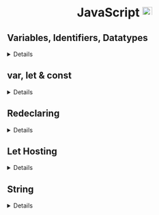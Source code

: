 <div align = "center">

# JavaScript <img src ="https://imgs.search.brave.com/H4pIdYMAme1di27SUCv61oTSX_jZ0eSDuzomjq2lsRw/rs:fit:1052:1052:1/g:ce/aHR0cDovLzMuYnAu/YmxvZ3Nwb3QuY29t/Ly1QVHR5M0NmVEdu/QS9UcFpPRWpUUV9X/SS9BQUFBQUFBQUFl/by9LZUt0X0Q1WDJ4/by9zMTYwMC9qcy5q/cGc" height =23 width = 23>

</div>

## Variables, Identifiers, Datatypes

<details>

### 1.Variables

<details>

Variables are containers used to store the data.

There are 4 ways to declare a variable:

- Using `var`
- Using `let`
- Using `const`
- Using nothing

**Let us understand with an example:**

```cpp
var x = 5;
var y = 65;
var z = x + y;
```

In the above example `x`, `y` and `z` are variables, which are declared with the help of the `var` keyword.

**All the three words `var`, `const`, and `let` are the same.**

#### When to use JS var?

```MD
- We use the var keyword in JS code from 1995 to 2015.
- If we want our code must run in old browsers then use var
- The let & const keywords were added to JS in 2015.
```

#### Now when to use let and const?

```MD
If you want a general rule: always declare variables with const.

If you think the value of the variable can change, use let.
```

#### Example

```js
const price1 = 34; //this values cannot change so we have used const
const price1 = 44; //this values cannot change so we have used const
let total = price1 + price2;
```

---

</details>

<!---------------------------------------------------------------------------------------------------------------------------------------->

### 2. Identifiers

<details>

All JS **variables** can be identified with unique names.

These unique names are called **identifiers**.

**_RULES for constructing names for variables(unique identifiers) are:_**

- Name can contain letters, digits, underscore, and dollar signs.
- Name must **begin with letter** or **$** and **\_**(underscore).
- Names are case sensitive

</details>

<!-- ---------------------------------------------------------------------------------------------------------------------------------------------------------------->

### 3. Datatypes

<details>

| Data Types  | Description                                        | Example                       |
| ----------- | -------------------------------------------------- | ----------------------------- |
| `String`    | represents textual data                            | 'hello', "hello world!" etc   |
| `Number`    | an integer or a floating-point number              | 3, 3.234, 3e-2 etc.           |
| `BigInt`    | an integer with arbitrary precision                | 900719925124740999n , 1n etc. |
| `Boolean`   | Any of two values: true or false                   | true and false                |
| `undefined` | a data type whose variable is not initialized      | let a;                        |
| `null`      | denotes a null value                               | let a = null;                 |
| `Symbol`    | data type whose instances are unique and immutable | let value = Symbol('hello');  |
| `Object`    | key-value pairs of collection of data              | let student = { };            |

**Examples**:

```js
// types of operator
// data type
// string
// number
// undefined
// null
// BigInt
// Symbol

let age = 34;
console.log("Age =", age);
console.log("Age is type of:", typeof age);
console.log("----------------------");
//conversion of number to string
age = age + "";
console.log("Age =", age);
console.log("Age is type of:", typeof age);
console.log("----------------------");
//34 -> "34"

//convert string to number:
let str = "34" + 47;
console.log("String =", str);
console.log("Type of str :", typeof str);
console.log("----------------------");

age = 3;
age = String(age); //3 converted to string
console.log("Age = ", age); //3
console.log("Type of age:", typeof age); //sting!
console.log("----------------------");

age = 45;
age = Number(age);
console.log("Age =", age);
console.log("typeof Age:", typeof age);
console.log("----------------------");
```

✔️ **OUTPUT**

![typeof () explained](./public/7.1.png)

</details>

</details>

<!-- ---------------------------------------------------------------------------------------------------------------------------------------------------------------->

<div align="left">

## var, let & const

</div>

<!-- ---------------------------------------------------------------------------------------------------------------------------------------------------------------->

  <details>

### 1. var

<details>

Var can store some information and use them later and update that later

- Declaring a keyword

```js
var firstName = "Sunny";
```

- Using a variable

```js
console.log(firstName);
```

**Variable is case sensitive!**

```javascript
"use strict";
//decalring a variable
var firstName = "Sunny";
console.log(firstName); //output
//variables can be assigned to different values
firstName = "Raj";
console.log(firstName); //output
console.log("Everything is fine! i.e. No Errors");
```

**No Error in the above code.**

```js
"use strict";
//decalring a variable
var firstName = "Sunny";
console.log(firstName); //output
//variables can be assigned to different values
firstName = "Raj";
console.log(firstName); //output
console.log("Everything is fine! i.e. No Errors");

lastName = "Deol";
console.log(lastName);
```

**The above code gives the following error:**

![No Error Code!](./public/1.1.Error.png)

![Example](./public/1.png)

The above error has occurred because we have used `"use strict"`.

<!-- ---------------------------------------------------------------------------------------------------------------------------------------------------------------->

### Rules for var

```js
//Rules for defining var
var value1 = 10;
console.log(value1);
//you can also use underscore _ or dollar symbol
//first_name (valid)
//_firstname (valid)

//first$name (valid)
//$firstname (valid)

//you cannot use spaces
// first name (invalid)

//convention
//start with small letter and use camelCase
```

Things **not** to do! 🙅🚫

![1](./public/2.1.var_syntaxERROR.png)

✔️ Correct Syntax

![2](./public/2.2.Error_resolved.png)

**Output**:

![3](<./public/2.3.Erro_resolved(console).png>)

</details>

<!-- ---------------------------------------------------------------------------------------------------------------------------------------------------------------->

### 2. let

<details>

The correct way to define a let keyword is:

```js
let firstName = "Sunny";
firstName = "Raj"; // firstName changed to Raj
console.log(firstName);
```

✔️ **OUTPUT**

![3.Error Resolved](./public/3.2.Error_resolved.png)

- Things to avoid 🙅 🚫

```js
let firstName = "Sunny";
let firstName = "Sunny";
```

✖️ **OUTPUT**

![3.let keyword Error](./public/3.1.let_error.png)

The `let` keyword was introduced in ES6.

| Rules                                                                       |
| :-------------------------------------------------------------------------- |
| **Variables that are defined with `let` cannot be _Redefined_**             |
| **Variables defined with `let` must be defined before we use the variable** |
| **Variables declared with `let` have _Block Scops_**                        |

<!--let block scope -->

**Example:**

<img src="https://github.com/swayamterode/Codes/blob/main/Languages/JavaScript/public/001.png" alt="let have Block Scoped">

From the above error we can say that **we cannot** declare **two variables of the same name with the `let` keyword!**

Another interesting fact:

We can declare the same variables with the help of the `var` keyword having different values, but **cannot** _declare the same variable which we have declared earlier with the `let` keyword. let's understand with the help of **example**_

<img src="https://github.com/swayamterode/Codes/blob/main/Languages/JavaScript/public/002.png" alt = "let and var keyword explained">

In the above example, we have declared `x` 4 times, two times with the `let` keyword and two times with the `var` keyword, but this gives an error because we cannot variables that use d by `let` keyword.

But can use a different variable name to see the difference.

<!-- ---------------------------------------------------------------------------------------------------------------------------------------------------------------->

### Block Scope

<!-- ---------------------------------------------------------------------------------------------------------------------------------------------------------------->

Before ES6 (2015), JavaScript had only **Global Scope** and **Function Scope.**

ES6 introduced two important new JavaScript keywords: `let` and `const`.

**These two keywords provide Block Scope in JavaScript.**

Variables declared inside a `{ }` block **cannot** be accessed from **outside** the block:

<table>
<tr>
<td> <code>var</code> keyword </td> <td> <code>let</code> Keyword! </td>
</tr>
<tr>
<td>

```js
{
  var x = 2;
} //X CAN be used here
```

</td>

<td>

```js
{
  let x = 2;
} //X can NOT be used here
```

</td>
</tr>
<tr>
<td> Variable declared with <code>var</code> keyword can have block scope.

The variable declared with the <code>var</code> keyword can be accessed from outside the block.

</td>
<td>

The variable declared with <code>let</code> keyword cannot be accessed from outside the block.

</td>
</tr>
</table>

> Will update later!

<!-- ---------------------------------------------------------------------------------------------------------------------------------------------------------------->
</details>

### 3. const

<details>

> 💡const value can never be changed

✔️ **This is how one should declare const keyword**

```js
// decalre constants
const pi = 3.14;
console.log(pi);
```

✔️ **OUTPUT**

![const](./public/4.1.consts_keyword.png)

✖️ **Things to avoid:**

```js
// decalre constants
const pi = 3.14;
pi = 3.1451;
console.log(pi);
```

✖️ **OUTPUT**

![const](./public/4.2.PI_error.png)

> Difference later between let and const

**RULES FOR `const` to be followed**

```text
- Variables defined with const cannot be Redeclared.
- Variables defined with const cannot be Reassigned.
- Variable defined with const have Block Scope.
```

### When to use JavaScript const?

<details>

As a general rule, always declare a variable with `const` unless you know that the value will change.

Use const when you declare:

- A new Array
- A new Object
- A new Function
- A new RegExp

The keyword `const` is a little misleading.

It does not define a constant value. It defines a constant reference to a value.

Because of this, you can **NOT**:

- **Reassign** a constant value
- **Reassign** a constant array
- **Reassign** a constant object

But you **CAN**:

- Change the elements of the constant array
- Change the properties of constant object

**Example:**

```js
//you can create a constant array:
const studentList = ["Swayam", "Ram", "Sham"];

//You can change array elemts
studentList[0] = "Tim";

//you can push elements to the array
studentList.push("Aditya");
```

### 👎 Try not to do this

```js
const studentList = ["Swayam", "Ram", "Sham"];
studentList = ["Tommy", "Raj"]; //Error
```

<img src = "https://github.com/swayamterode/Codes/blob/main/Languages/JavaScript/public/004.Const%20array%20error.png" alt = "const cannot reinitialzed">

**Avoid reinitializing the const variables** ✔️

</details>

<!-- ---------------------------------------------------------------------------------------------------------------------------------------------------------------->

### Const Cannot be Reassigned

<details>

Rule: _A const variable cannot be reassigned_

Example

```js
const PI = 3.141592;
PI = 3.14; // redeclaration error
PI = PI + 3.14; // reassigned error
```

💯 **JavaScript const variables must be assigned a value when they are declared:**

```js
const PI = 3.141592;
```

Incorrect way:

```js
const PI;
PI = 3.141592;
```

</details>

<!-- ---------------------------------------------------------------------------------------------------------------------------------------------------------------->

### Constant Objects

<details>

- You can change the properties of a constant object:
  **Example:**

```js
const car = { type: "Audi", model: "Q3", color: "black" };

//can change a property
car.color = "red";
//can add property
car.dealer = "RAM";
```

- But you can NOT reassign the object
  **Example:**

```js
const car = { type: "Fiat", model: "500", color: "white" };

car = { type: "Volvo", model: "EX60", color: "red" }; // ERROR
```

<img src="https://github.com/swayamterode/Codes/blob/main/Languages/JavaScript/public/005.png">

</details>

<!-- ---------------------------------------------------------------------------------------------------------------------------------------------------------------->

</details>

<!-- ---------------------------------------------------------------------------------------------------------------------------------------------------------------->
</details>

## Redeclaring

<details>

- Redeclaring a JavaScript variable with var is allowed anywhere in a program:

```js
var x = 34; // x is now 34
var x = 7; // x is now 7
```

- With `let`, redeclaring a variable in the same block is NOT allowed:

```js
//Redeclaring with let
var someNum = 1; //Alowed
let someNum = 1; //Not allowed
{
  let someNum = 34; //allowed
  let someNum = 3; //this gives error
}
{
  let someNum = 23; //allowed
  var someNum = 2; //Not allowed
}
```

- With `let`, redeclaring a variable in another block is NOT allowed:

```js
let num = 3;
{
  let num = 34; //allowed
}
{
  let num = 4; //allowed
}
{
  let num = 44; //allowed
}
```

### Redeclaring Variables

Redeclaring a variable using the var keyword can impose problems.

<table>
<tr>
<td> <code>var</code> keyword </td> <td> <code>let</code> Keyword! </td>
</tr>
<tr>
<td>

```js
var num1 = 55;
//here num1 is 55
{
  var num1 = 56;
  //here num1 is 56
}
{
  var num1 = 5;
  //here num1 is 5
} //finally num1= 5
```

</td>

<td>

```js
let num2 = 55; //here num1 is 55
{
  let num2 = 56; //here num1 is 56
}
{
  let num2 = 5; //here num1 is 5
} //finally num1= 55
```

</td>
</tr>
<tr>
<td> 
The variable declared with the <code>var</code> keyword can change variable value with the inside the { } block same as <code>let</code> keyword and the variable will have the recently updated value.

**Redeclaring a variable inside a block will also redeclare the variable outside the block**

</td>
<td>

The variable which is declared before the { } block will be the variable value after the declaration of all scope, but the same variable declared in the { } block will be for that block itself (after that scope is blocked).

**Redeclaring a variable inside a block will not redeclare the variable outside the block:**

</td>
</tr>
</table>
  
</details>

<!-- ---------------------------------------------------------------------------------------------------------------------------------------------------------------->

## Let Hosting

 <!-- omit in toc -->
<details>

Variables that are defined with the `var` keyword are hoisted and can be defined/initialized at any time.

```text
💡 You can use the variable before declaring it
```

```js
youName = "Jordan";
var yourName;
```

```text
🔥 Variables defined with let are also hoisted to the top of the block, but not initialized.

```

```js
carName = "Saab";
let carName = "Volvo";
```

</details>

<!-- ---------------------------------------------------------------------------------------------------------------------------------------------------------------->
</details>

## String

<details>

### 1. String Indexing

  <details>
  
```js
// string indexing

let firstName = "Sunny";

// S u n n y
// 0 1 2 3 4

console.log(firstName[0]); //prints S
console.log(firstName[1]); //prints u
console.log(firstName[2]); //prints n
console.log(firstName[3]); //prints n
console.log(firstName[4]); //prints y

//how to find length of string?
//firstName.length
console.log("Total length of the", firstName.length);
//how to find last index of the string
console.log("Last index of the string: ", firstName.length - 1);

//how to find last index element of the string
console.log("Last element of the string: ", firstName[firstName.length - 1]);

````

✔️ **OUTPUT**

![Code output](./public/5.2.String_indexing_output.png)

- **stringName.length explained**:

![stirng length](./public/5.1.string.length.png)

  </details>

  ---

  ### 2. String Methods

<details>

```js
//trim() - used to remove spaces in the string!
let firstName = "   Swayam  "; //tabspace_Swayam_tabspace
console.log("Total string length:", firstName.length); //11
console.log("String with spaces!", firstName);
firstName = firstName.trim(); //declaration
console.log("Spaces removed using trim():", firstName.length); //6
console.log("String without spaces!", firstName); //Swayam
console.log("---------------------------");

//toUpperCase()
let newName = "Batman";
console.log("String contains:", newName);
newName = newName.toUpperCase(); //String converted to Uppercase!
console.log("Used toUpperCase()", newName); //output
console.log("---------------------------");

//toLowerCase()
let user1 = newName;
console.log("String contains:", user1);
user1 = user1.toLowerCase();
console.log("Used toLowerCase()", user1);
console.log("---------------------------");

//slice() - used to output char of string from particular index to particular index
let user2 = newName;
console.log("String contains:", user2);
user2 = user2.slice(0, 4);
console.log("Used slice()", user2);
console.log("---------------------------");
````

✔️ **OUTPUT:**

![String methods OUTPUT](<./public/6.1.methods().png>)

</details>

### 3. String Concatenation

<details>

```js
//playing with strings
let string1 = "Sunny";
let string2 = "Deol";
let fullName = string1 + " " + string2;
console.log("Type:", typeof fullName);
console.log(fullName);
console.log("\n\n\n");

//string->Number
string1 = "10";
string2 = "30";
let newString = string1 + string2; //this joins the two strings!
console.log("Type:", typeof newString);
console.log("String:", newString);
console.log("\n\n\n");

string1 = "10";
string2 = "30";
newString = +string1 + +string2; //this adds two strings numbers!
console.log("This is an Number:", newString);
console.log("Type:", typeof newString);
console.log("\n\n\n");
```

✔️**OUTPUT:**

![String Concatenation](./public/8.1.png)

🔥**NOTE**:

> 1. If we add +(plus) before any string it gets converted to **NUMBER**
> 2. Strings are concatenated using + Operator!

</details>

## 4. String Templates

<details>

Using string templates is easy

use `${variable_name}`

This can be used in strings, to replace the use of execusive + (plus) in the string!

```js
let age = 22;
let firstName = "Sunny";

let aboutMe = `My name is ${firstName} and my age is ${age}`;
console.log(aboutMe);
```

✔️ **OUTPUT:**

![String Templates](./public/8.2.png)

</details>

</details>
